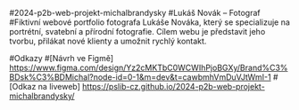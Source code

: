 #2024-p2b-web-projekt-michalbrandysky
#Lukáš Novák – Fotograf
#Fiktivní webové portfolio fotografa Lukáše Nováka, který se specializuje na portrétní, svatební a přírodní fotografie. Cílem webu je představit jeho tvorbu, přilákat nové klienty a umožnit rychlý kontakt.

#Odkazy
#[Návrh ve Figmě] https://www.figma.com/design/Yz2cMKTbC0WCWIhPjoBGXy/Brand%C3%BDsk%C3%BDMichal?node-id=0-1&m=dev&t=cawbmhVmDuVJtWmI-1
#[Odkaz na liveweb] https://pslib-cz.github.io/2024-p2b-web-projekt-michalbrandysky/
